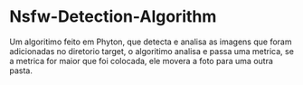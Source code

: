 # Nsfw-Detection-Algorithm
 Um algoritimo feito em Phyton, que detecta e analisa as imagens que foram adicionadas no diretorio target, o algoritimo analisa e passa uma metrica, se a metrica for maior que foi colocada, ele movera a foto para uma outra pasta.
